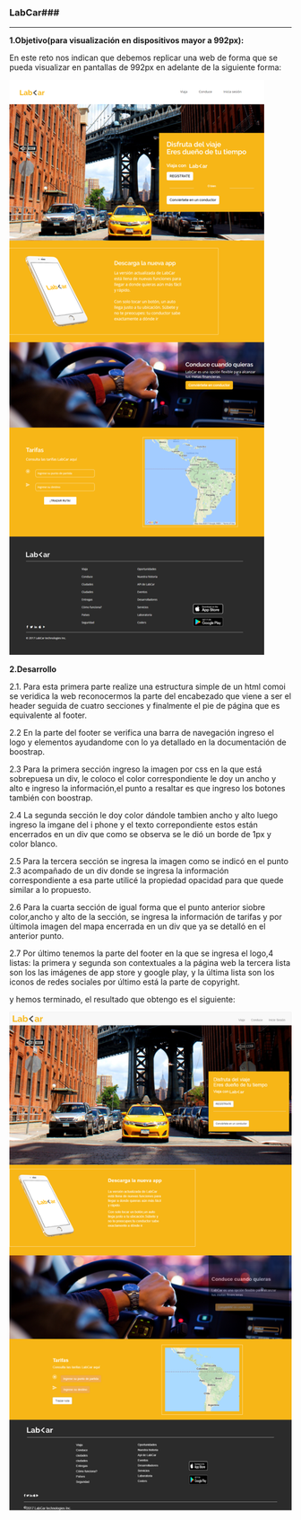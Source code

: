 ### LabCar###

------------------------------------------------------

**1.Objetivo(para visualización en dispositivos mayor a 992px):**

En este reto nos indican que debemos replicar una web de forma que se pueda visualizar en pantallas de 992px en adelante de la siguiente forma:

![visualización en laptops](assets/images/objetivo-l.png)

**2.Desarrollo**

2.1. Para esta primera parte realize una estructura simple de un html comoi se veridica la web reconocermos la parte del encabezado que viene a ser el header seguida de cuatro secciones y finalmente el pie de página que es equivalente al footer.

2.2 En la parte del footer se verifica una barra de navegación ingreso el logo y elementos ayudandome con lo ya detallado en la documentación de boostrap.

2.3 Para la primera sección ingreso la imagen por css en la que está sobrepuesa un div, le coloco el color correspondiente le doy un ancho y alto e ingreso la información,el punto a resaltar es que ingreso los botones también con boostrap.

2.4 La segunda sección le doy color dándole tambien ancho y alto luego ingreso la imgane del i phone y el texto correpondiente estos están encerrados en un div que como se observa se le dió un borde de 1px y color blanco.

2.5  Para la tercera sección se ingresa la imagen como se indicó en el punto 2.3 acompañado de un div donde se ingresa la información correspondiente a esa parte utilicé la propiedad opacidad para que quede similar a lo propuesto.

2.6 Para la cuarta sección de igual forma que el punto anterior siobre color,ancho y alto de la sección, se ingresa la información de tarifas y por últimola imagen del mapa encerrada en un div que ya se detalló en el anterior punto.

2.7 Por último tenemos la parte del footer en la que se ingresa el logo,4 listas: la primera y segunda son contextuales a la página web la tercera lista son los las imágenes de app store y google play, y la última lista son los iconos de redes sociales por último está la parte de copyright.

y hemos terminado, el resultado que obtengo es el siguiente:

![resultado-visualización-l](assets/images/resultado-labcar.png)
